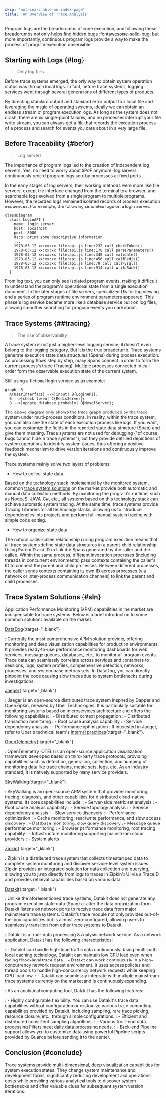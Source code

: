 ```yaml
---
skip: 'not-searchable-on-index-page'
title: 'An Overview of Trace Analysis'
---
```


Program logs are the breadcrumbs of code execution, and following these breadcrumbs not only helps find hidden bugs :fontawesome-solid-bug: but more importantly, continuous program logs provide a way to make the process of program execution observable.

## Starting with Logs {#log}

> Only log files

Before trace systems emerged, the only way to obtain system operation status was through local logs. In fact, before trace systems, logging services went through several generations of different types of products.

By directing standard output and standard error output to a local file and leveraging the magic of operating systems, ideally we can obtain an endless stream of program execution logs. As long as the system does not crash, there are no single-point failures, and no processes interrupt your file write stream, you can always get a file that records the execution process of a process and search for events you care about in a very large file.

## Before Traceability {#befor}

> Log servers

The importance of program logs led to the creation of independent log servers. Yes, no need to worry about SPoF anymore; log servers continuously record program logs sent by processes at fixed ports.

In the early stages of log servers, their working methods were more like file servers, except the interface changed from the terminal to a browser, and searchable logs evolved from a single program to multiple programs. However, the recorded logs remained isolated records of process execution sequences. For example, the following simulates logs on a login server.

``` mermaid
classDiagram
  class LoginAPI {
    name: login server
    host: localhost
    port: 8080
    dscp: print some descriptive information
    ...
    1978-03-12 xx:xx:xx file:api.js line:232 call checkToken()
    1978-03-12 xx:xx:xx file:api.js line:178 call parseParameters()
    1978-03-12 xx:xx:xx file:api.js line:348 call validate()
    1978-03-12 xx:xx:xx file:api.js line:456 call callRedis()
    1978-03-12 xx:xx:xx file:api.js line:79 call callMysql()
    1978-03-12 xx:xx:xx file:api.js line:914 call writeBack()
  }
```

From log text, you can only see isolated program events, making it difficult to understand the program's operational state from a single execution document. In the later stages of file servers, specialized UIs for log viewing and a series of program runtime environment parameters appeared. This phase's log service became more like a database service built on log files, allowing smoother searching for program events you care about.

## Trace Systems {##tracing}

> The rise of observability

A trace system is not just a higher-level logging service; it doesn't even belong to the logging category. But it is the true breadcrumb. Trace systems generate execution state data structures (Spans) during process execution. As processing flows step by step, many Spans connect in order to form the current process's trace (Tracing). Multiple processes connected in call order form the observable execution state of the current system.

Still using a fictional login service as an example:

```mermaid
graph LR
  A(UserInterface) -->|input| B{LoginAPI};
  B -->|check token| C{RedisServer};
  B -->|update database probably| D{MysqlServer};
```

The above diagram only shows the trace graph produced by the trace system under multi-process conditions. In reality, within the trace system, you can also see the state of each execution process like logs. If you want, you can customize the fields in the reported state data structure (Span) and give them meaning. Trace systems are not used for debugging ("of course, bugs cannot hide in trace systems"), but they provide detailed depictions of system operations to identify system issues, thus offering a positive feedback mechanism to drive version iterations and continuously improve the system.

Trace systems mainly solve two layers of problems:

- How to collect state data

Based on the technology stack implemented by the monitored system, common [trace system solutions](datakit-tracing-introduction.md#sln) on the market provide both automatic and manual data collection methods. By monitoring the program's runtime, such as NodeJS, JAVA, C#, etc., all systems based on this technology stack can achieve automatic system tracing. At the same time, trace systems provide Tracing Libraries for all technology stacks, allowing us to introduce dependencies into projects and perform full-manual system tracing with simple code editing.

- How to organize state data

The natural caller-callee relationship during program execution means that all trace systems define state data structures in a parent-child relationship. Using ParentID and ID to link the Spans generated by the caller and the callee. Within the same process, different invocation processes (including threads in concurrent environments) pass contexts containing the caller's ID to connect the parent and child processes. Between different processes, the caller sends contexts containing its own ID across processes (via network or inter-process communication channels) to link the parent and child processes.

## Trace System Solutions {#sln}

Application Performance Monitoring (APM) capabilities in the market are indispensable for trace systems. Below is a brief introduction to some common solutions available on the market.

[DataDog](https://docs.datadoghq.com/tracing/){:target="_blank"}

: Currently the most comprehensive APM solution provider, offering monitoring and deep visualization capabilities for production environments. It provides ready-to-use performance monitoring dashboards for web services, message queues, databases, etc., to monitor all program events. Trace data can seamlessly correlate across services and containers to sessions, logs, system profiles, comprehensive detection, networks, processes, and system base metrics sets. In DataDog, you can directly pinpoint the code causing slow traces due to system bottlenecks during investigations.

[Jaeger](https://www.jaegertracing.io/docs/){:target="_blank"}

: Jaeger is an open-source distributed trace system inspired by Dapper and OpenZipkin, released by Uber Technologies. It is particularly suitable for monitoring systems based on microservices architecture and offers the following capabilities:
: - Distributed context propagation
: - Distributed transaction monitoring
: - Root cause analysis capability
: - Service dependency analysis
: - Performance optimization
: If interested in Jaeger, refer to Uber's technical team's [internal practices](https://www.uber.com/blog/distributed-tracing/){:target="_blank"}.

[OpenTelemetry](https://opentelemetry.io/docs/){:target="_blank"}

: OpenTelemetry (OTEL) is an open-source application visualization framework developed based on third-party trace protocols, providing capabilities such as detection, generation, collection, and pumping of monitoring data like trace chains, metric sets, logs, etc. As an industry standard, it is natively supported by many service providers.

[SkyWalking](https://skywalking.apache.org/docs/){:target="_blank"}

: SkyWalking is an open-source APM system that provides monitoring, tracing, diagnosis, and other capabilities for distributed cloud-native systems. Its core capabilities include:
: - Server-side metric set analysis
: - Root cause analysis capability
: - Service topology analysis
: - Service dependency analysis
: - Slow service discovery
: - Performance optimization
: - Cache monitoring, read/write performance, and slow access discovery
: - Database monitoring, slow query discovery
: - Message queue performance monitoring
: - Browser performance monitoring, root tracing capability
: - Infrastructure monitoring supporting mainstream cloud providers
: - System alerts

[Zipkin](https://zipkin.io/pages/quickstart.html){:target="_blank"}

: Zipkin is a distributed trace system that collects timestamped data to complete system monitoring and discover service-level system issues. Zipkin provides an integrated solution for data collection and querying, allowing you to jump directly from logs to traces in Zipkin's UI via a TraceID and provides retrieval capabilities based on various data.

[Datakit](https://docs.guance.com/datakit/datakit-tracing/){:target="_blank"}

: Unlike the aforementioned trace systems, Datakit does not generate any program execution state data (Span) or alter the data organization form. Datakit listens on network ports to receive trace data from major mainstream trace systems. Datakit’s trace module not only provides out-of-the-box capabilities but is almost zero-configured, allowing users to seamlessly transition from other trace systems to Datakit.

: Datakit is a trace data processing & analysis network service. As a network application, Datakit has the following characteristics:

: - Datakit can handle high-load traffic data continuously. Using multi-path local caching technology, Datakit can maintain low CPU load even when facing flood-level trace data.
: - Datakit can work continuously in a high-concurrency network request environment. It uses access policies and thread pools to handle high-concurrency network requests while keeping CPU load low.
: - Datakit can seamlessly integrate with multiple mainstream trace systems currently on the market and is continuously expanding.

: As an analytical computing tool, Datakit has the following features:

: - Highly configurable flexibility. You can use Datakit's trace data capabilities without configuration or customize various trace computing capabilities provided by Datakit, including sampling, rare trace picking, resource closure, etc., through simple configurations.
: - Efficient and distributed consistent sampling algorithms.
: - Various front-end data processing Filters meet daily data processing needs.
: - Back-end Pipeline support allows you to customize data using powerful Pipeline scripts provided by Guance before sending it to the center.

## Conclusion {#conclude}

Trace systems provide multi-dimensional, deep visualization capabilities for system execution states. They change system maintenance and development forms, significantly reducing development and operations costs while providing various analytical tools to discover system bottlenecks and offer valuable clues for subsequent system version iterations.
